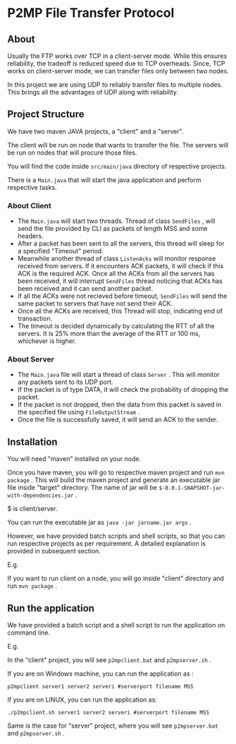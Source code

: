 # P2MP File Transfer Protocol

## About

Usually the FTP works over TCP in a client-server mode. While this ensures reliability, the tradeoff is reduced speed due to TCP overheads. Since, TCP works on client-server mode, we can transfer files only between two nodes.

In this project we are using UDP to reliably transfer files to multiple nodes. This brings all the advantages of UDP along with reliability.

## Project Structure

We have two maven JAVA projects, a "client" and a "server". 

The client will be run on node that wants to transfer the file. The servers will be run on nodes that will procure those files.

You will find the code inside ``` src/main/java ``` directory of respective projects.

There is a ``` Main.java ``` that will start the java application and perform respective tasks.

### About Client

- The ``` Main.java ``` will start two threads. Thread of class ``` SendFiles ``` , will send the file provided by CLI as packets of length MSS and some headers.
- After a packet has been sent to all the servers, this thread will sleep for a specified "Timeout" period.
- Meanwhile another thread of class ``` ListenAcks ``` will monitor response received from servers. If it encounters ACK packets, it will check if this ACK is the required ACK. Once all the ACKs from all the servers has been received, it will interrupt ``` SendFiles ``` thread noticing that ACKs has been received and it can send another packet.
- If all the ACKs were not recieved before timeout, ``` SendFiles ``` will send the same packet to servers that have not send their ACK.
- Once all the ACKs are received, this Thread will stop, indicating end of transaction.
- The timeout is decided dynamically by calculating the RTT of all the servers. It is 25% more than the average of the RTT or 100 ms, whichever is higher.

### About Server

- The ``` Main.java ``` file will start a thread of class ``` Server ``` . This will monitor any 	packets sent to its UDP port.
- If the packet is of type DATA, it will check the probability of dropping the packet.
- If the packet is not dropped, then the data from this packet is saved in the specified file using ``` FileOutputStream ``` .
- Once the file is successfully saved, it will send an ACK to the sender.


## Installation

You will need "maven" installed on your node.

Once you have maven, you will go to respective maven project and run ``` mvn package ``` . This will build the maven project and generate an executable jar file inside "target" directory. The name of jar will be ``` $-0.0.1-SNAPSHOT-jar-with-dependencies.jar ``` .

$ is client/server.

You can run the executable jar as ``` java -jar jarname.jar args ``` .

However, we have provided batch scripts and shell scripts, so that you can run respective projects as per requirement. A detailed explanation is provided in subsequent section.

E.g. 

If you want to run client on a node, you will go inside "client" directory and run ``` mvn package ``` .

## Run the application

We have provided a batch script and a shell script to run the application on command line.

E.g.

In the "client" project, you will see ``` p2mpclient.bat ``` and ``` p2mpserver.sh ``` .

If you are on Windows machine, you can run the application as :

``` p2mpclient server1 server2 serveri #serverport filename MSS ```

If you are on LINUX, you can run the application as:

``` ./p2mpclient.sh server1 server2 serveri #serverport filename MSS ```


Same is the case for "server" project, where you will see ``` p2mpserver.bat ``` and ``` p2mpserver.sh ``` .

